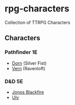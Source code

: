 # rpg-characters
Collection of TTRPG Characters

## Characters

### Pathfinder 1E
- [Dorn](pathfinder/1e/characters/silver-fist/dorn/dorn.md) (Silver Fist)
- [Vern](pathfinder/1e/characters/ravenloft/vern.md) (Ravenloft)

### D&D 5E
- [Jonos Blackfire](dnd/5e/characters/jonos-blackfire/jonos-blackfire.md)
- [Ulv](dnd/5e/characters/ulv/ulv.md)
